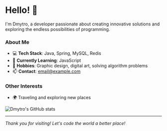 # Hello! 👋

I'm Dmytro, a developer passionate about creating innovative solutions and exploring the endless possibilities of programming.

### About Me
- 💻 **Tech Stack**: Java, Spring, MySQL, Redis
- 🌱 **Currently Learning**: JavaScript 
- 🎨 **Hobbies**: Graphic design, digital art, solving algorithm problems
- 📫 **Contact**: [email@example.com](mailto:email@example.com)


### Other Interests
- 🌍 Traveling and exploring new places

![Dmytro's GitHub stats](https://github-readme-stats.vercel.app/api?username=Dmytro-Trofimov&show_icons=true&theme=chartreuse-dark)

---

*Thank you for visiting! Let's code the world a better place!*


<!--
**Dmytro-Trofimov/Dmytro-Trofimov** is a ✨ _special_ ✨ repository because its `README.md` (this file) appears on your GitHub profile.
## Hi there 👋
Here are some ideas to get you started:

- 🔭 I’m currently working on ...
- 🌱 I’m currently learning ...
- 👯 I’m looking to collaborate on ...
- 🤔 I’m looking for help with ...
- 💬 Ask me about ...
- 📫 How to reach me: ...
- 😄 Pronouns: ...
- ⚡ Fun fact: ...
-->
